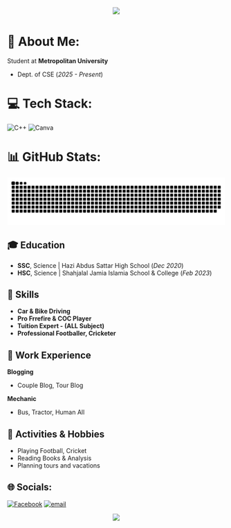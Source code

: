 <h1 align="center">
    <img src="https://readme-typing-svg.herokuapp.com/?font=Righteous&size=35&center=true&vCenter=true&repeat=false&width=500&height=70&duration=4000&lines=Hi+There!+👋;+I'm+JISAN;" />
</h1>

# 💫 About Me:
Student at **Metropolitan University**
- Dept. of CSE (_2025 - Present_)

# 💻 Tech Stack:
![C++](https://img.shields.io/badge/c++-%2300599C.svg?style=for-the-badge&logo=c%2B%2B&logoColor=white) ![Canva](https://img.shields.io/badge/Canva-%2300C4CC.svg?style=for-the-badge&logo=Canva&logoColor=white)

# 📊 GitHub Stats:
![](https://raw.githubusercontent.com/abjisan/abjisan.github.io/refs/heads/main/assets/img/snake.svg)<br/>

## 🎓 Education
- **SSC**, Science | Hazi Abdus Sattar High School (_Dec 2020_)								       		
- **HSC**, Science | Shahjalal Jamia Islamia School & College (_Feb 2023_)	 			        		

## 🎯 Skills
- **Car & Bike Driving**
- **Pro Frrefire & COC Player**
- **Tuition Expert - (ALL Subject)**
- **Professional Footballer, Cricketer**

## 📝 Work Experience
**Blogging**
-  Couple Blog, Tour Blog

**Mechanic**
-  Bus, Tractor, Human All

## 🏅 Activities & Hobbies
- Playing Football, Cricket
- Reading Books & Analysis
- Planning tours and vacations

## 🌐 Socials:
[![Facebook](https://img.shields.io/badge/Facebook-%231877F2.svg?logo=Facebook&logoColor=white)](https://facebook.com/jisan.29) [![email](https://img.shields.io/badge/Email-D14836?logo=gmail&logoColor=white)](mailto:abajisan@gmail.com)

<div align="center">
  <img src="https://visitor-badge.laobi.icu/badge?page_id=abjisan.abjisan&"  />
</div>
